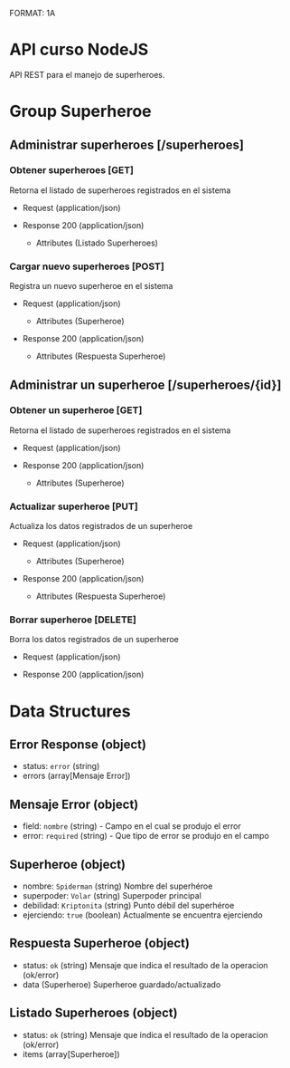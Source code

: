FORMAT: 1A

# API curso NodeJS
API REST para el manejo de superheroes.

# Group Superheroe

## Administrar superheroes [/superheroes]

### Obtener superheroes [GET]
Retorna el listado de superheroes registrados en el sistema

+ Request (application/json)

+ Response 200 (application/json)
    + Attributes (Listado Superheroes)

### Cargar nuevo superheroes [POST]
Registra un nuevo superheroe en el sistema

+ Request (application/json)
    + Attributes (Superheroe)

+ Response 200 (application/json)
    + Attributes (Respuesta Superheroe)
  
## Administrar un superheroe  [/superheroes/{id}]

### Obtener un superheroe [GET]

Retorna el listado de superheroes registrados en el sistema

+ Request (application/json)

+ Response 200 (application/json)
    + Attributes (Superheroe)

### Actualizar superheroe [PUT]
Actualiza los datos registrados de un superheroe

+ Request (application/json)
    + Attributes (Superheroe)

+ Response 200 (application/json)
    + Attributes (Respuesta Superheroe)


### Borrar superheroe [DELETE]
Borra los datos registrados de un superheroe

+ Request (application/json)

+ Response 200 (application/json)


# Data Structures

## Error Response (object)
+ status: `error` (string)
+ errors (array[Mensaje Error])

## Mensaje Error (object)
+ field: `nombre` (string) - Campo en el cual se produjo el error
+ error: `required` (string) - Que tipo de error se produjo en el campo

## Superheroe (object)
+ nombre: `Spiderman` (string)
    Nombre del superhéroe
+ superpoder: `Volar` (string)
    Superpoder principal
+ debilidad: `Kriptonita` (string)
    Punto débil del superhéroe
+ ejerciendo: `true` (boolean)
    Actualmente se encuentra ejerciendo


## Respuesta Superheroe (object)
+ status: `ok` (string)
    Mensaje que indica el resultado de la operacion (ok/error)
+ data (Superheroe)
    Superheroe guardado/actualizado

## Listado Superheroes (object)
+ status: `ok` (string)
    Mensaje que indica el resultado de la operacion (ok/error)
+ items (array[Superheroe])

